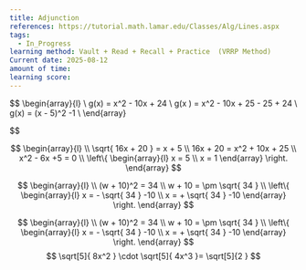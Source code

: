 ```yaml
---
title: Adjunction
references: https://tutorial.math.lamar.edu/Classes/Alg/Lines.aspx
tags:
  - In_Progress
learning method: Vault + Read + Recall + Practice  (VRRP Method)
Current date: 2025-08-12
amount of time: 
learning score:
---
```


$$
\begin{array}{l}  \\
g(x)  = x^2  - 10x +  24    \\
g(x )   =   x^2  - 10x  + 25   - 25  + 24   \\
g(x) =  (x -  5)^2    -1   \\
\end{array}

$$


$$
\begin{array}{l}  \\
\sqrt{  16x  +  20 }  =  x + 5   \\
16x  +  20    =   x^2   + 10x +  25    \\
x^2  - 6x  +5  = 0 \\
\left\{  \begin{array}{l} 
x = 5  \\
x =  1  
\end{array} \right. 
\end{array}
$$ 


$$ 
\begin{array}{l}  \\
(w  + 10)^2  =  34     \\
w + 10   = \pm \sqrt{  34 } \\
\left\{  \begin{array}{l} 
x = - \sqrt{  34 }    -10   \\
x =  + \sqrt{  34 }    -10
\end{array} \right. 
\end{array}
$$




$$ 
\begin{array}{l}  \\
(w  + 10)^2  =  34     \\
w + 10   = \pm \sqrt{  34 } \\
\left\{  \begin{array}{l} 
x = - \sqrt{  34 }    -10   \\
x =  + \sqrt{  34 }    -10
\end{array} \right. 
\end{array}
$$$$
\sqrt[5]{  8x^2 } \cdot  \sqrt[5]{ 4x^3    }=   \sqrt[5]{2  }  
$$